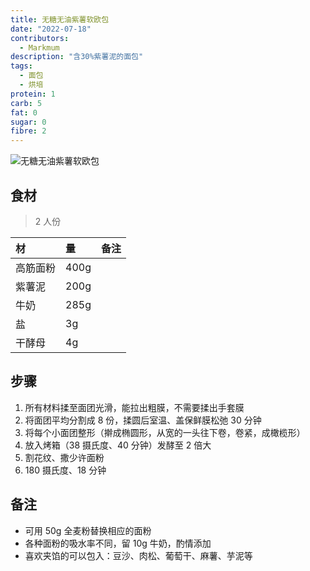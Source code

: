 ```yaml
---
title: 无糖无油紫薯软欧包
date: "2022-07-18"
contributors:
  - Markmum
description: "含30%紫薯泥的面包"
tags:
  - 面包
  - 烘培
protein: 1
carb: 5
fat: 0
sugar: 0
fibre: 2
---
```


![无糖无油紫薯软欧包](./image.jpg)

## 食材

> 2 人份

| 材       | 量   | 备注 |
| :------- | :--- | :--- |
| 高筋面粉 | 400g |      |
| 紫薯泥   | 200g |      |
| 牛奶     | 285g |      |
| 盐       | 3g   |      |
| 干酵母   | 4g   |      |

## 步骤

1. 所有材料揉至面团光滑，能拉出粗膜，不需要揉出手套膜
2. 将面团平均分割成 8 份，揉圆后室温、盖保鲜膜松弛 30 分钟
3. 将每个小面团整形（擀成椭圆形，从宽的一头往下卷，卷紧，成橄榄形）
4. 放入烤箱（38 摄氏度、40 分钟）发酵至 2 倍大
5. 割花纹、撒少许面粉
6. 180 摄氏度、18 分钟

## 备注

- 可用 50g 全麦粉替换相应的面粉
- 各种面粉的吸水率不同，留 10g 牛奶，酌情添加
- 喜欢夹馅的可以包入：豆沙、肉松、葡萄干、麻薯、芋泥等
